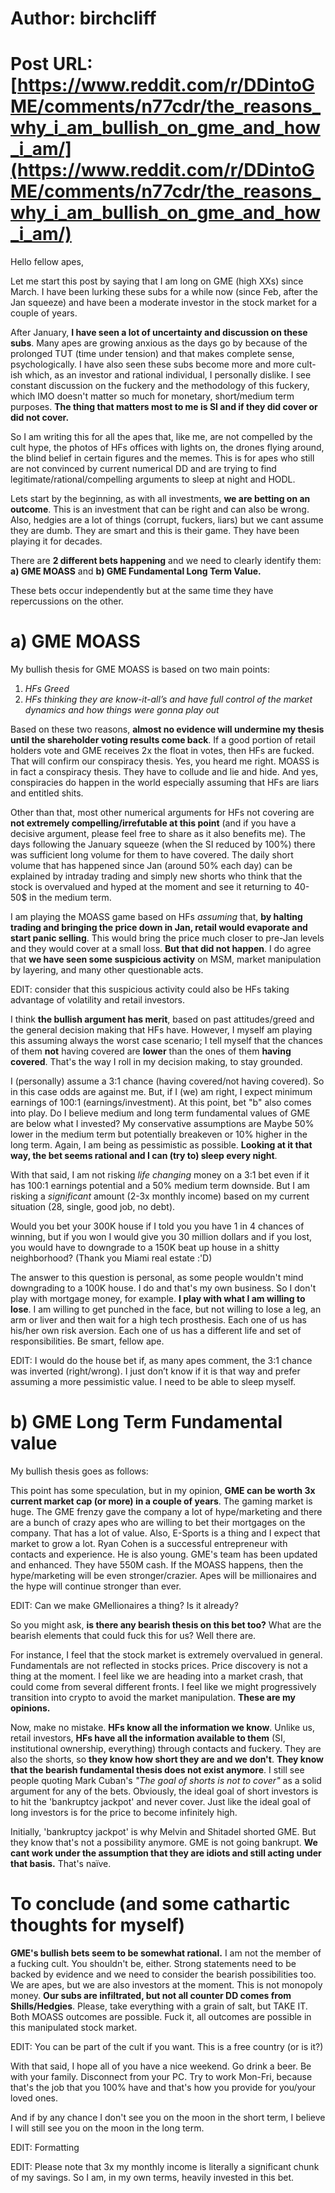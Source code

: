 # Author: birchcliff
# Post URL: [https://www.reddit.com/r/DDintoGME/comments/n77cdr/the_reasons_why_i_am_bullish_on_gme_and_how_i_am/](https://www.reddit.com/r/DDintoGME/comments/n77cdr/the_reasons_why_i_am_bullish_on_gme_and_how_i_am/)


Hello fellow apes,

Let me start this post by saying that I am long on GME (high XXs) since March. I have been lurking these subs for a while now (since Feb, after the Jan squeeze) and have been a moderate investor in the stock market for a couple of years.

After January, **I have seen a lot of uncertainty and discussion on these subs**. Many apes are growing anxious as the days go by because of the prolonged TUT (time under tension) and that makes complete sense, psychologically. I have also seen these subs become more and more cult-ish which, as an investor and rational individual, I personally dislike. I see constant discussion on the fuckery and the methodology of this fuckery, which IMO doesn't matter so much for monetary, short/medium term purposes. **The thing that matters most to me is SI and if they did cover or did not cover.**

So I am writing this for all the apes that, like me, are not compelled by the cult hype, the photos of HFs offices with lights on, the drones flying around, the blind belief in certain figures and the memes. This is for apes who still are not convinced by current numerical DD and are trying to find legitimate/rational/compelling arguments to sleep at night and HODL.

Lets start by the beginning, as with all investments, **we are betting on an outcome**. This is an investment that can be right and can also be wrong. Also, hedgies are a lot of things (corrupt, fuckers, liars) but we cant assume they are dumb. They are smart and this is their game. They have been playing it for decades.

There are **2 different bets happening** and we need to clearly identify them: **a) GME MOASS** and **b) GME Fundamental Long Term Value.**

These bets occur independently but at the same time they have repercussions on the other.

# a) GME MOASS

My bullish thesis for GME MOASS is based on two main points:

1. *HFs Greed*
2. *HFs thinking they are know-it-all’s and have full control of the market dynamics and how things were gonna play out*

Based on these two reasons, **almost no evidence will undermine my thesis until the shareholder voting results come back**. If a good portion of retail holders vote and GME receives 2x the float in votes, then HFs are fucked. That will confirm our conspiracy thesis. Yes, you heard me right. MOASS is in fact a conspiracy thesis. They have to collude and lie and hide. And yes, conspiracies do happen in the world especially assuming that HFs are liars and entitled shits.

Other than that, most other numerical arguments for HFs not covering are **not extremely compelling/irrefutable at this point** (and if you have a decisive argument, please feel free to share as it also benefits me). The days following the January squeeze (when the SI reduced by 100%) there was sufficient long volume for them to have covered. The daily short volume that has happened since Jan (around 50% each day) can be explained by intraday trading and simply new shorts who think that the stock is overvalued and hyped at the moment and see it returning to 40-50$ in the medium term.

I am playing the MOASS game based on HFs *assuming* that, **by halting trading and bringing the price down in Jan, retail would evaporate and start panic selling**. This would bring the price much closer to pre-Jan levels and they would cover at a small loss. **But that did not happen**. I do agree that **we have seen some suspicious activity** on MSM, market manipulation by layering, and many other questionable acts. 

EDIT: consider that this suspicious activity could also be HFs taking advantage of volatility and retail investors.

I think **the bullish argument has merit**, based on past attitudes/greed and the general decision making that HFs have. However, I myself am playing this assuming always the worst case scenario; I tell myself that the chances of them **not** having covered are **lower** than the ones of them **having covered**. That's the way I roll in my decision making, to stay grounded.

I (personally) assume a 3:1 chance (having covered/not having covered). So in this case odds are against me. But, if I (we) am right, I expect minimum earnings of 100:1 (earnings/investment). At this point, bet "b" also comes into play. Do I believe medium and long term fundamental values of GME are below what I invested? My conservative assumptions are Maybe 50% lower in the medium term but potentially breakeven or 10% higher in the long term. Again, I am being as pessimistic as possible. **Looking at it that way, the bet seems rational and I can (try to) sleep every night**.

With that said, I am not risking *life changing* money on a 3:1 bet even if it has 100:1 earnings potential and a 50% medium term downside. But I am risking a *significant* amount (2-3x monthly income) based on my current situation (28, single, good job, no debt).

Would you bet your 300K house if I told you you have 1 in 4 chances of winning, but if you won I would give you 30 million dollars and if you lost, you would have to downgrade to a 150K beat up house in a shitty neighborhood? (Thank you Miami real estate :'D)

The answer to this question is personal, as some people wouldn't mind downgrading to a 100K house. I do and that's my own business. So I don't play with mortgage money, for example. **I play with what I am willing to lose**. I am willing to get punched in the face, but not willing to lose a leg, an arm or liver and then wait for a high tech prosthesis. Each one of us has his/her own risk aversion. Each one of us has a different life and set of responsibilities. Be smart, fellow ape.

EDIT: I would do the house bet if, as many apes comment, the 3:1 chance was inverted (right/wrong). I just don’t know if it is that way and prefer assuming a more pessimistic value. I need to be able to sleep myself. 

# b) GME Long Term Fundamental value

My bullish thesis goes as follows:

This point has some speculation, but in my opinion, **GME can be worth 3x current market cap (or more) in a couple of years**. The gaming market is huge. The GME frenzy gave the company a lot of hype/marketing and there are a bunch of crazy apes who are willing to bet their mortgages on the company. That has a lot of value. Also, E-Sports is a thing and I expect that market to grow a lot. Ryan Cohen is a successful entrepreneur with contacts and experience. He is also young. GME's team has been updated and enhanced. They have 550M cash. If the MOASS happens, then the hype/marketing will be even stronger/crazier. Apes will be millionaires and the hype will continue stronger than ever.

EDIT: Can we make GMellionaires a thing? Is it already?

So you might ask, **is there any bearish thesis on this bet too?** What are the bearish elements that could fuck this for us? Well there are.

For instance, I feel that the stock market is extremely overvalued in general. Fundamentals are not reflected in stocks prices. Price discovery is not a thing at the moment. I feel like we are heading into a market crash, that could come from several different fronts. I feel like we might progressively transition into crypto to avoid the market manipulation. **These are my opinions.**

Now, make no mistake. **HFs know all the information we know**. Unlike us, retail investors, **HFs have all the information available to them** (SI, institutional ownership, everything) through contacts and fuckery. They are also the shorts, so **they know how short they are and we don't**. **They know that the bearish fundamental thesis does not exist anymore**. I still see people quoting Mark Cuban's *"The goal of shorts is not to cover"* as a solid argument for any of the bets. Obviously, the ideal goal of short investors is to hit the 'bankruptcy jackpot' and never cover. Just like the ideal goal of long investors is for the price to become infinitely high.

Initially, 'bankruptcy jackpot' is why Melvin and Shitadel shorted GME. But they know that's not a possibility anymore. GME is not going bankrupt. **We cant work under the assumption that they are idiots and still acting under that basis.** That's naïve.

# To conclude (and some cathartic thoughts for myself)

**GME's bullish bets seem to be somewhat rational.** I am not the member of a fucking cult. You shouldn't be, either. Strong statements need to be backed by evidence and we need to consider the bearish possibilities too. We are apes, but we are also investors at the moment. This is not monopoly money. **Our subs are infiltrated, but not all counter DD comes from Shills/Hedgies**. Please, take everything with a grain of salt, but TAKE IT. Both MOASS outcomes are possible. Fuck it, all outcomes are possible in this manipulated stock market.

EDIT: You can be part of the cult if you want. This is a free country (or is it?)

With that said, I hope all of you have a nice weekend. Go drink a beer. Be with your family. Disconnect from your PC. Try to work Mon-Fri, because that's the job that you 100% have and that's how you provide for you/your loved ones.

And if by any chance I don't see you on the moon in the short term, I believe I will still see you on the moon in the long term.

EDIT: Formatting

EDIT: Please note that 3x my monthly income is literally a significant chunk of my savings. So I am, in my own terms, heavily invested in this bet.